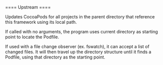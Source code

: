 
==== Upstream ====

Updates CocoaPods for all projects in the parent directory that reference this framework using its local path.


If called with no arguments, the program uses current directory as starting point to locate the Podfile.

If used with a file change observer (ex. fswatch), it can accept a list of changed files. It will then
travel up the directory structure until it finds a Podfile, using that directory as the starting point.
